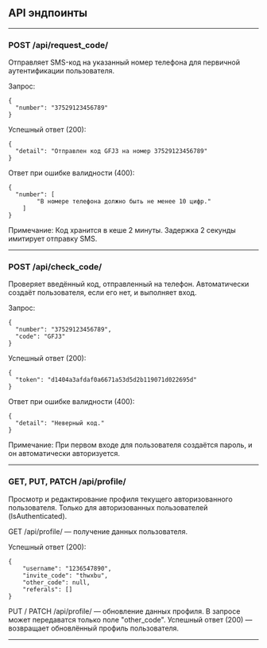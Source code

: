 ## API эндпоинты

---

### POST /api/request_code/

Отправляет SMS-код на указанный номер телефона для первичной 
аутентификации пользователя.  

Запрос:
````
{
  "number": "37529123456789"
}
````
Успешный ответ (200):
````
{
  "detail": "Отправлен код GFJ3 на номер 37529123456789"
}
````
Ответ при ошибке валидности (400):
````
{
  "number": [
        "В номере телефона должно быть не менее 10 цифр."
    ]
}
````
Примечание: Код хранится в кеше 2 минуты. Задержка 2 секунды имитирует отправку SMS.

---

### POST /api/check_code/

Проверяет введённый код, отправленный на телефон. Автоматически создаёт пользователя, 
если его нет, и выполняет вход.  

Запрос:
````
{
  "number": "37529123456789",
  "code": "GFJ3"
}
````
Успешный ответ (200):
````
{
  "token": "d1404a3afdaf0a6671a53d5d2b119071d022695d"
}
````
Ответ при ошибке валидности (400):
````
{
  "detail": "Неверный код."
}
````
Примечание: При первом входе для пользователя создаётся пароль, и
он автоматически авторизуется.

---

### GET, PUT, PATCH /api/profile/

Просмотр и редактирование профиля текущего авторизованного
пользователя. Только для авторизованных пользователей (IsAuthenticated).  

GET /api/profile/ — получение данных пользователя.

Успешный ответ (200):
````
{
    "username": "1236547890",
    "invite_code": "thwxbu",
    "other_code": null,
    "referals": []
}
````

PUT / PATCH /api/profile/ — обновление данных профиля. В запросе может 
передаватся только поле "other_code".
Успешный ответ (200) — возвращает обновлённый профиль пользователя.

---


